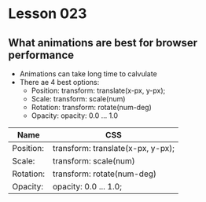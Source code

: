 # Lesson 023

## What animations are best for browser performance

- Animations can take long time to calvulate
- There ae 4 best options:
  - Position: transform: translate(x-px, y-px);
  - Scale: transform: scale(num)
  - Rotation: transform: rotate(num-deg)
  - Opacity: opacity: 0.0 ... 1.0

| Name      | CSS                               |
| --------- | --------------------------------- |
| Position: | transform: translate(x-px, y-px); |
| Scale:    | transform: scale(num)             |
| Rotation: | transform: rotate(num-deg)        |
| Opacity:  | opacity: 0.0 ... 1.0;             |
